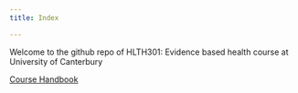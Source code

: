 ```yaml
---
title: Index

---
```

Welcome to the github repo of HLTH301: Evidence based health course at University of Canterbury

[Course Handbook](course-handbook.md)
